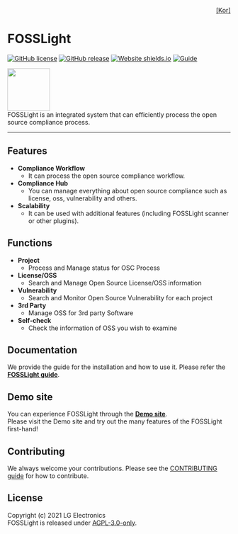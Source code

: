 <!--
Copyright (c) 2021 LG Electronics
SPDX-License-Identifier: AGPL-3.0-only
 -->
<p align='right'>
  <a href="https://github.com/fosslight/fosslight_system/blob/main/docs/README_kor.md">[Kor]</a>
</p>

# FOSSLight

[![GitHub license](https://img.shields.io/github/license/fosslight/fosslight.svg)](https://github.com/fosslight/fosslight/blob/main/LICENSE) [![GitHub release](https://img.shields.io/github/release/fosslight/fosslight.svg)](https://GitHub.com/fosslight/fosslight/releases/) [![Website shields.io](https://img.shields.io/website-up-down-green-red/http/demo.fosslight.org.svg)](http://demo.fosslight.org/) [![Guide](http://img.shields.io/badge/-doc-blue?style=flat-square&logo=github&link=https://fosslight.org/fosslight-guide-en/)](https://fosslight.org/fosslight-guide-en/)


<a href="https://fosslight.org"><img src="https://user-images.githubusercontent.com/50347670/115320108-287aeb80-a1bc-11eb-869b-5ef9431ac3d3.png" width="96"></a>  
FOSSLight is an integrated system that can efficiently process the open source compliance process.

---
## Features
- **Compliance Workflow**
  - It can process the open source compliance workflow.
- **Compliance Hub**
  - You can manage everything about open source compliance such as license, oss, vulnerability and others.
- **Scalability**
  - It can be used with additional features (including FOSSLight scanner or other plugins).

## Functions
- **Project**
  - Process and Manage status for OSC Process
- **License/OSS**
  - Search and Manage Open Source License/OSS information
- **Vulnerability**
  - Search and Monitor Open Source Vulnerability for each project
- **3rd Party**
  - Manage OSS for 3rd party Software
- **Self-check**
  - Check the information of OSS you wish to examine

## Documentation
We provide the guide for the installation and how to use it. Please refer the **[FOSSLight guide](https://fosslight.org/fosslight-guide-en/)**.

## Demo site
You can experience FOSSLight through the **[Demo site](https://demo.fosslight.org/)**.  
Please visit the Demo site and try out the many features of the FOSSLight first-hand!

## Contributing
We always welcome your contributions. Please see the [CONTRIBUTING guide](CONTRIBUTING.md) for how to contribute.

## License
Copyright (c) 2021 LG Electronics  
FOSSLight is released under [AGPL-3.0-only](LICENSE).
